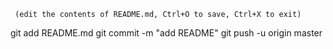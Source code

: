      (edit the contents of README.md, Ctrl+O to save, Ctrl+X to exit) 
git add README.md git commit -m "add README" git push -u origin master

